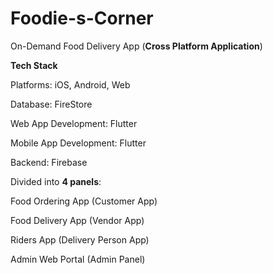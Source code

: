 # Foodie-s-Corner
On-Demand Food Delivery App (**Cross Platform Application**)


**Tech Stack**

Platforms: iOS, Android, Web

Database: FireStore

Web App Development: Flutter

Mobile App Development: Flutter

Backend: Firebase


Divided into **4 panels**:

Food Ordering App (Customer App)

Food Delivery App (Vendor App)

Riders App (Delivery Person App)

Admin Web Portal (Admin Panel)
